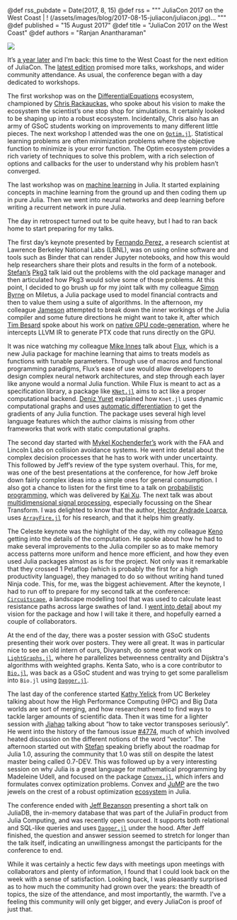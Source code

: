 @def rss_pubdate = Date(2017, 8, 15)
@def rss = """ JuliaCon 2017 on the West Coast | ! (/assets/images/blog/2017-08-15-juliacon/juliacon.jpg)... """
@def published = "15 August 2017"
@def title = "JuliaCon 2017 on the West Coast"
@def authors = "Ranjan Anantharaman"  

![](/assets/images/blog/2017-08-15-juliacon/juliacon.jpg)

It’s [a year later](https://julialang.org/blog/2016/09/juliacon2016)
and I’m back: this time to the West Coast for the next edition of
JuliaCon. The [latest
edition](https://www.youtube.com/playlist?list=PLP8iPy9hna6QpP6vqZs408etJVECPKIev)
promised more talks, workshops, and wider community attendance.  As
usual, the conference began with a day dedicated to workshops.  

The
first workshop was on the
[DifferentialEquations](https://github.com/JuliaDiffEq/) ecosystem,
championed by [Chris
Rackauckas,](https://www.youtube.com/watch?v=7NDkpWoNiQ4) who spoke
about his vision to make the ecosystem the scientist’s one stop shop
for simulations. It certainly looked to be shaping up into a robust
ecosystem. Incidentally, Chris also has an army of GSoC students
working on improvements to many different little pieces. The next
workshop I attended was the one on
[`Optim.jl`](https://github.com/JuliaNLSolvers/Optim.jl). Statistical
learning problems are often minimization problems where the objective
function to minimize is your error function. The Optim ecosystem
provides a rich variety of techniques to solve this problem, with a
rich selection of options and callbacks for the user to understand why
his problem hasn’t converged.

The last workshop was on [machine
learning](https://github.com/ninjin/juliacon2017_dl_workshop) in
Julia. It started explaining concepts in machine learning from the
ground up and then coding them up in pure Julia.  Then we went into
neural networks and deep learning before writing a recurrent network
in pure Julia.

The day in retrospect turned out to be quite heavy, but I had to ran
back home to start preparing for my talks.

The first day’s keynote presented by [Fernando
Perez,](https://www.youtube.com/watch?v=DUdE3M2nlDE) a research
scientist at Lawrence Berkeley National Labs (LBNL), was on using
online software and tools such as Binder that can render Jupyter
notebooks, and how this would help researchers share their plots and
results in the form of a
notebook. [Stefan’s](https://www.youtube.com/watch?v=-yUiLCGegJs)
[Pkg3](https://github.com/StefanKarpinski/Pkg3.jl) talk laid out the
problems with the old package manager and then articulated how Pkg3
would solve some of those problems.  At this point, I decided to go
brush up for my joint talk with my colleague [Simon
Byrne](https://www.youtube.com/watch?v=FKBSVb9405w) on Miletus, a
Julia package used to model financial contracts and then to value them
using a suite of algorithms. In the afternoon, my colleague
[Jameson](https://www.youtube.com/watch?v=7KGZ_9D_DbI) attempted to
break down the inner workings of the Julia compiler and some future
directions he might want to take it, after which [Tim
Besard](https://www.youtube.com/watch?v=525t9-nsn5Y) spoke about his
work on [native GPU
code-generation](https://github.com/JuliaGPU/CUDAnative.jl), where he
intercepts LLVM IR to generate PTX code that runs directly on the GPU.

It was nice watching my colleague [Mike
Innes](https://www.youtube.com/watch?v=vWaHDS--s-g) talk about
[Flux](https://github.com/MikeInnes/Flux.jl), which is a new Julia
package for machine learning that aims to treats models as functions
with tunable parameters. Through use of macros and functional
programming paradigms, Flux’s ease of use would allow developers to
design complex neural network architectures, and step through each
layer like anyone would a normal Julia function. While Flux is meant
to act as a specification library, a package like
[`KNet.jl`](https://github.com/denizyuret/Knet.jl) aims to act like a
proper computational backend. [Deniz
Yuret](https://www.youtube.com/watch?v=uMs2192YAxg) explained how
`Knet.jl` uses dynamic computational graphs and uses [automatic
differentiation](https://github.com/denizyuret/AutoGrad.jl) to get the
gradients of any Julia function. The package uses several high level
language features which the author claims is missing from other
frameworks that work with static computational graphs.

The second day started with [Mykel
Kochenderfer’s](https://www.youtube.com/watch?v=rj-WhTL_VXE) work with
the FAA and Lincoln Labs on collision avoidance systems. He went into
detail about the complex decision processes that he has to work with
under uncertainty. This followed by Jeff’s review of the type system
overhaul. This, for me, was one of the best presentations at the
conference, for how Jeff broke down fairly complex ideas into a simple
ones for general consumption. I also got a chance to listen for the
first time to a talk on [probabilistic
programming](https://github.com/yebai/Turing.jl), which was delivered
by [Kai Xu](https://www.youtube.com/watch?v=h227k438CeQ).  The next
talk was about [multidimensional signal
processing](https://github.com/arsenal9971/Shearlab.jl), especially
focussing on the Shear Transform. I was delighted to know that the
author, [Hector Andrade
Loarca](https://www.youtube.com/watch?v=8iYUbWfR_lI), uses
[`ArrayFire.jl`](https://github.com/JuliaComputing/ArrayFire.jl) for
his research, and that it helps him greatly.

The Celeste keynote was the highlight of the day, with my colleague
[Keno](https://www.youtube.com/watch?v=uecdcADM3hY) getting into the
details of the computation. He spoke about how he had to make several
improvements to the Julia compiler so as to make memory access
patterns more uniform and hence more efficient, and how they even used
Julia packages almost as is for the project. Not only was it
remarkable that they crossed 1 Petaflop (which is probably the first
for a high productivity language), they managed to do so without
writing hand tuned Ninja code.  This, for me, was the biggest
achievement. After the keynote, I had to run off to prepare for my
second talk at the conference:
[`Circuitscape`](https://github.com/ranjanan/CircuitScape.jl), a
landscape modelling tool that was used to calculate least resistance
paths across large swathes of land. I [went into
detail](https://www.youtube.com/watch?v=S731cjT5nIw) about my vision
for the package and how I will take it there, and hopefully earned a
couple of collaborators.

At the end of the day, there was a poster session with GSoC students
presenting their work over posters. They were all great. It was in
particular nice to see an old intern of ours, Divyansh, do some great
work on
[`LightGraphs.jl`](https://github.com/JuliaGraphs/LightGraphs.jl),
where he parallelizes betweenness centrality and Dijsktra's algorithms
with weighted graphs. Kenta Sato, who is a core contributor to
[`Bio.jl`](https://github.com/BioJulia/Bio.jl), was back as a GSoC
student and was trying to get some parallelism into `Bio.jl` using
[`Dagger.jl`](https://github.com/JuliaParallel/Dagger.jl).

The last day of the conference started [Kathy
Yelick](https://www.youtube.com/watch?v=rj-WhTL_VXE) from UC Berkeley
talking about how the High Performance Computing (HPC) and Big Data
worlds are sort of merging, and how researchers need to find ways to
tackle larger amounts of scientific data. Then it was time for a
lighter session with
[Jiahao](https://www.youtube.com/watch?v=C2RO34b_oPM) talking about
“how to take vector transposes seriously”. He went into the history of
the famous issue
[#4774](https://github.com/JuliaLang/julia/issues/4774), much of which
involved heated discussion on the different notions of the word
“vector”. The afternoon started out with
[Stefan](https://www.youtube.com/watch?v=qHpaztMu_Uw) speaking briefly
about the roadmap for Julia 1.0, assuring the community that 1.0 was
still on despite the latest master being called 0.7-DEV.  This was
followed up by a very interesting session on why Julia is a great
language for mathematical programming by Madeleine Udell, and focused
on the package [`Convex.jl`](https://github.com/JuliaOpt/Convex.jl),
which infers and formulates convex optimization problems. Convex and
[JuMP](https://github.com/JuliaOpt/JuMP.jl) are the two jewels on the
crest of a robust optimization
[ecosystem](https://github.com/JuliaOpt) in Julia.

The conference ended with [Jeff
Bezanson](https://www.youtube.com/watch?v=i9mfWKzEXcg) presenting a
short talk on JuliaDB, the in-memory database that was part of the
JuliaFin product from Julia Computing, and was recently open
sourced. It supports both relational and SQL-like queries and uses
[`Dagger.jl`](https://github.com/JuliaParallel/Dagger.jl) under the
hood.  After Jeff finished, the question and answer session seemed to
stretch for longer than the talk itself, indicating an unwillingness
amongst the participants for the conference to end.

While it was certainly a hectic few days with meetings upon meetings
with collaborators and plenty of information, I found that I could
look back on the week with a sense of satisfaction. Looking back, I
was pleasantly surprised as to how much the community had grown over
the years: the breadth of topics, the size of the attendance, and most
importantly, the warmth. I've a feeling this community will only get
bigger, and every JuliaCon is proof of just that.
